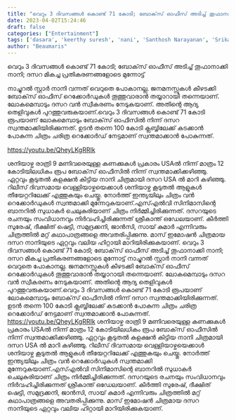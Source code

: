 ```yaml
---
title: "വെറും 3 ദിവസങ്ങൾ കൊണ്ട് 71 കോടി; ബോക്‌സ് ഓഫീസ് അടിച്ച് തൂഫാനാക്കി നാനി; ദസറ മികച്ച പ്രതികരണങ്ങളോടെ മുന്നോട്ട്"
date: 2023-04-02T15:24:46
draft: false
categories: ["Entertainment"]
tags: ['dasara', 'keerthy suresh', 'nani', 'Santhosh Narayanan', 'Srikanth Odela']
author: "Beaumaris"
---
```


വെറും 3 ദിവസങ്ങൾ കൊണ്ട് 71 കോടി; ബോക്‌സ് ഓഫീസ് അടിച്ച് തൂഫാനാക്കി നാനി; ദസറ മികച്ച പ്രതികരണങ്ങളോടെ മുന്നോട്ട്

നാച്ചുറൽ സ്റ്റാർ നാനി വന്നത് വെറുതെ പോകാനല്ല. ജനമനസ്സുകൾ കീഴടക്കി ബോക്‌സ് ഓഫീസ് റെക്കോർഡുകൾ തൂത്തുവാരാൻ തയ്യാറായി തന്നെയാണ്. ലോകമെമ്പാടും ദസറ വൻ സ്വീകരണം നേടുകയാണ്. അതിന്റെ ആദ്യ തെളിവുകൾ പുറത്തുവരുകയാണ്.വെറും 3 ദിവസങ്ങൾ കൊണ്ട് 71 കോടി രൂപയാണ് ലോകമെമ്പാടും ബോക്‌സ് ഓഫീസിൽ നിന്ന് ദസറ സ്വന്തമാക്കിയിരിക്കുന്നത്. ഉടൻ തന്നെ 100 കോടി ക്ലബ്ബിലേക്ക് കടക്കാൻ പോകുന്ന ചിത്രം ചരിത്ര റെക്കോർഡ് നേട്ടമാണ് സ്വന്തമാക്കാൻ പോകുന്നത്.

https://youtu.be/QheyLKgRRIk

ശനിയാഴ്ച രാത്രി 9 മണിവരെയുള്ള കണക്കുകൾ പ്രകാരം USAൽ നിന്ന് മാത്രം 12 കോടിയിലധികം രൂപ ബോക്‌സ് ഓഫീസിൽ നിന്ന് സ്വന്തമാക്കിക്കഴിഞ്ഞു. ഏറ്റവും കൂടുതൽ കളക്ഷൻ കിട്ടിയ നാനി ചിത്രമായി ദസറ USA ൽ മാറി കഴിഞ്ഞു. റിലീസ് ദിവസമായ വെള്ളിയാഴ്ചയെക്കാൾ ശനിയാഴ്ച കൂടുതൽ ആളുകൾ തീയേറ്ററിലേക്ക് എത്തുകയും ചെയ്തു. നോർത്ത് ഇന്ത്യയിലും ചിത്രം വൻ റെക്കോർഡുകൾ സ്വന്തമാക്കി മുന്നേറുകയാണ്.എസ്എൽവി സിനിമാസിന്റെ ബാനറിൽ സുധാകർ ചെലുകുരിയാണ് ചിത്രം നിർമ്മിച്ചിരിക്കുന്നത്. ദസറയുടെ രചനയും സംവിധാനവും നിർവഹിച്ചിരിക്കുന്നത് ശ്രീകാന്ത് ഒഡേലയാണ്. കീർത്തി സുരേഷ്, ദീക്ഷിത് ഷെട്ടി, സമുദ്രക്കനി, ജാൻസി, സായ് കുമാർ എന്നിവരും ചിത്രത്തിൽ മറ്റ് കഥാപാത്രങ്ങളെ അവതരിപ്പിക്കുന്നു. മാസ് ഇമോഷൻ ചിത്രമായ ദസറ നാനിയുടെ ഏറ്റവും വലിയ ഹിറ്റായി മാറിയിരിക്കുകയാണ്.
വെറും 3 ദിവസങ്ങൾ കൊണ്ട് 71 കോടി; ബോക്‌സ് ഓഫീസ് അടിച്ച് തൂഫാനാക്കി നാനി; ദസറ മികച്ച പ്രതികരണങ്ങളോടെ മുന്നോട്ട് നാച്ചുറൽ സ്റ്റാർ നാനി വന്നത് വെറുതെ പോകാനല്ല. ജനമനസ്സുകൾ കീഴടക്കി ബോക്‌സ് ഓഫീസ് റെക്കോർഡുകൾ തൂത്തുവാരാൻ തയ്യാറായി തന്നെയാണ്. ലോകമെമ്പാടും ദസറ വൻ സ്വീകരണം നേടുകയാണ്. അതിന്റെ ആദ്യ തെളിവുകൾ പുറത്തുവരുകയാണ്.വെറും 3 ദിവസങ്ങൾ കൊണ്ട് 71 കോടി രൂപയാണ് ലോകമെമ്പാടും ബോക്‌സ് ഓഫീസിൽ നിന്ന് ദസറ സ്വന്തമാക്കിയിരിക്കുന്നത്. ഉടൻ തന്നെ 100 കോടി ക്ലബ്ബിലേക്ക് കടക്കാൻ പോകുന്ന ചിത്രം ചരിത്ര റെക്കോർഡ് നേട്ടമാണ് സ്വന്തമാക്കാൻ പോകുന്നത്. https://youtu.be/QheyLKgRRIk ശനിയാഴ്ച രാത്രി 9 മണിവരെയുള്ള കണക്കുകൾ പ്രകാരം USAൽ നിന്ന് മാത്രം 12 കോടിയിലധികം രൂപ ബോക്‌സ് ഓഫീസിൽ നിന്ന് സ്വന്തമാക്കിക്കഴിഞ്ഞു. ഏറ്റവും കൂടുതൽ കളക്ഷൻ കിട്ടിയ നാനി ചിത്രമായി ദസറ USA ൽ മാറി കഴിഞ്ഞു. റിലീസ് ദിവസമായ വെള്ളിയാഴ്ചയെക്കാൾ ശനിയാഴ്ച കൂടുതൽ ആളുകൾ തീയേറ്ററിലേക്ക് എത്തുകയും ചെയ്തു. നോർത്ത് ഇന്ത്യയിലും ചിത്രം വൻ റെക്കോർഡുകൾ സ്വന്തമാക്കി മുന്നേറുകയാണ്.എസ്എൽവി സിനിമാസിന്റെ ബാനറിൽ സുധാകർ ചെലുകുരിയാണ് ചിത്രം നിർമ്മിച്ചിരിക്കുന്നത്. ദസറയുടെ രചനയും സംവിധാനവും നിർവഹിച്ചിരിക്കുന്നത് ശ്രീകാന്ത് ഒഡേലയാണ്. കീർത്തി സുരേഷ്, ദീക്ഷിത് ഷെട്ടി, സമുദ്രക്കനി, ജാൻസി, സായ് കുമാർ എന്നിവരും ചിത്രത്തിൽ മറ്റ് കഥാപാത്രങ്ങളെ അവതരിപ്പിക്കുന്നു. മാസ് ഇമോഷൻ ചിത്രമായ ദസറ നാനിയുടെ ഏറ്റവും വലിയ ഹിറ്റായി മാറിയിരിക്കുകയാണ്.
